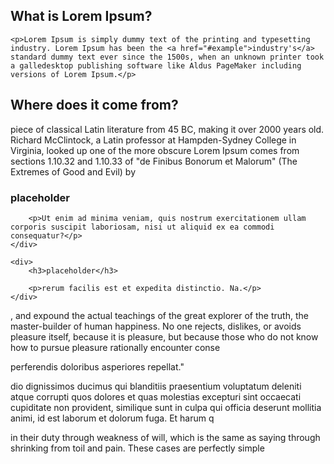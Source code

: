 ---
---

<div class="callout">
    <h2>What is Lorem Ipsum?</h2>

    <p>Lorem Ipsum is simply dummy text of the printing and typesetting industry. Lorem Ipsum has been the <a href="#example">industry's</a> standard dummy text ever since the 1500s, when an unknown printer took a galledesktop publishing software like Aldus PageMaker including versions of Lorem Ipsum.</p>
</div>

## Where does it come from?

 piece of classical Latin literature from 45 BC, making it over 2000 years old. Richard McClintock, a Latin professor at Hampden-Sydney College in Virginia, looked up one of the more obscure Lorem Ipsum comes from sections 1.10.32 and 1.10.33 of "de Finibus Bonorum et Malorum" (The Extremes of Good and Evil) by

<div class="halves">
    <div>
        <h3>placeholder</h3>

        <p>Ut enim ad minima veniam, quis nostrum exercitationem ullam corporis suscipit laboriosam, nisi ut aliquid ex ea commodi consequatur?</p>
    </div>

    <div>
        <h3>placeholder</h3>

        <p>rerum facilis est et expedita distinctio. Na.</p>
    </div>
</div>

, and expound the actual teachings of the great explorer of the truth, the master-builder of human happiness. No one rejects, dislikes, or avoids pleasure itself, because it is pleasure, but because those who do not know how to pursue pleasure rationally encounter conse

perferendis doloribus asperiores repellat."

dio dignissimos ducimus qui blanditiis praesentium voluptatum deleniti atque corrupti quos dolores et quas molestias excepturi sint occaecati cupiditate non provident, similique sunt in culpa qui officia deserunt mollitia animi, id est laborum et dolorum fuga. Et harum q

 in their duty through weakness of will, which is the same as saying through shrinking from toil and pain. These cases are perfectly simple
